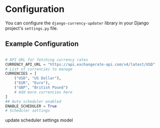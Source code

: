 Configuration
=============

You can configure the `django-currency-updater` library in your Django project's `settings.py` file.

## Example Configuration
```python

# API URL for fetching currency rates
CURRENCY_API_URL = "https://api.exchangerate-api.com/v4/latest/USD"
# List of currencies to manage
CURRENCIES = [
    ("USD", "US Dollar"),
    ("EUR", "Euro"),
    ("GBP", "British Pound")
    # Add more currencies here
]
## Auto scheduler enabled
ENABLE_SCHEDULER = True
# Scheduler settings
```
update scheduler settings model 
